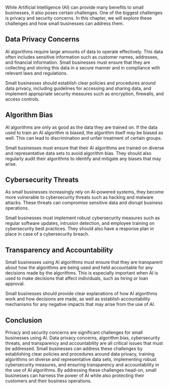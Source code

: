 
While Artificial Intelligence (AI) can provide many benefits to small businesses, it also poses certain challenges. One of the biggest challenges is privacy and security concerns. In this chapter, we will explore these challenges and how small businesses can address them.

Data Privacy Concerns
---------------------

AI algorithms require large amounts of data to operate effectively. This data often includes sensitive information such as customer names, addresses, and financial information. Small businesses must ensure that they are collecting and storing this data in a secure manner and in compliance with relevant laws and regulations.

Small businesses should establish clear policies and procedures around data privacy, including guidelines for accessing and sharing data, and implement appropriate security measures such as encryption, firewalls, and access controls.

Algorithm Bias
--------------

AI algorithms are only as good as the data they are trained on. If the data used to train an AI algorithm is biased, the algorithm itself may be biased as well. This can lead to discrimination and unfair treatment of certain groups.

Small businesses must ensure that their AI algorithms are trained on diverse and representative data sets to avoid algorithm bias. They should also regularly audit their algorithms to identify and mitigate any biases that may arise.

Cybersecurity Threats
---------------------

As small businesses increasingly rely on AI-powered systems, they become more vulnerable to cybersecurity threats such as hacking and malware attacks. These threats can compromise sensitive data and disrupt business operations.

Small businesses must implement robust cybersecurity measures such as regular software updates, intrusion detection, and employee training on cybersecurity best practices. They should also have a response plan in place in case of a cybersecurity breach.

Transparency and Accountability
-------------------------------

Small businesses using AI algorithms must ensure that they are transparent about how the algorithms are being used and held accountable for any decisions made by the algorithms. This is especially important when AI is used to make decisions that affect individuals, such as hiring or loan approval.

Small businesses should provide clear explanations of how AI algorithms work and how decisions are made, as well as establish accountability mechanisms for any negative impacts that may arise from the use of AI.

Conclusion
----------

Privacy and security concerns are significant challenges for small businesses using AI. Data privacy concerns, algorithm bias, cybersecurity threats, and transparency and accountability are all critical issues that must be addressed. Small businesses can address these challenges by establishing clear policies and procedures around data privacy, training algorithms on diverse and representative data sets, implementing robust cybersecurity measures, and ensuring transparency and accountability in the use of AI algorithms. By addressing these challenges head-on, small businesses can harness the power of AI while also protecting their customers and their business operations.
